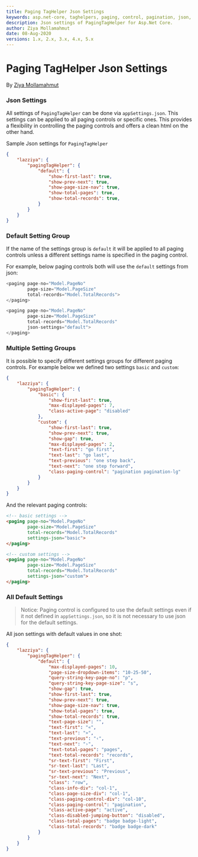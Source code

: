 ```yaml
---
title: Paging TagHelper Json Settings
keywords: asp.net-core, taghelpers, paging, control, pagination, json, attributes
description: Json settings of PagingTagHelper for Asp.Net Core.
author: Ziya Mollamahmut
date: 08-Aug-2020
versions: 1.x, 2.x, 3.x, 4.x, 5.x
---
```


# Paging TagHelper Json Settings

By [Ziya Mollamahmut](https://github.com/LazZiya)

### Json Settings

All settings of `PagingTagHelper` can be done via `appSettings.json`. This settings can be applied to all paging controls or specific ones. This provides a flexibility in controlling the paging controls and offers a clean html on the other hand.

Sample Json settings for `PagingTagHelper`
````json
{
    "lazziya": {
        "pagingTagHelper": {
            "default": {
                "show-first-last": true,
                "show-prev-next": true,
                "show-page-size-nav": true,
                "show-total-pages": true,
                "show-total-records": true,
            }
        }
    }
}
````
### Default Setting Group

If the name of the settings group is `default` it will be applied to all paging controls unless a different settings name is specified in the paging control.

For example, below paging controls both will use the `default` settings from json:
````cs
<paging page-no="Model.PageNo"
        page-size="Model.PageSize"
        total-records="Model.TotalRecords">
</paging>

<paging page-no="Model.PageNo"
        page-size="Model.PageSize"
        total-records="Model.TotalRecords"
        json-settings="default">
</paging>
````

### Multiple Setting Groups

It is possible to specify different settings groups for different paging controls. For example below we defined two settings `basic` and `custom`:
````json
{
    "lazziya": {
        "pagingTagHelper": {
            "basic": {
                "show-first-last": true,
                "max-displayed-pages": 7,
                "class-active-page": "disabled"
            },
            "custom": {
                "show-first-last": true,
                "show-prev-next": true,
                "show-gap": true,
                "max-displayed-pages": 2,
                "text-first": "go first",
                "text-last": "go last",
                "text-previous": "one step back",
                "text-next": "one step forward",
                "class-paging-control": "pagination pagination-lg"
            }
        }
    }
}
````

And the relevant paging controls:
````html
<!-- basic settings -->
<paging page-no="Model.PageNo"
        page-size="Model.PageSize"
        total-records="Model.TotalRecords"  
        settings-json="basic">
</paging>

<!-- custom settings -->
<paging page-no="Model.PageNo"
        page-size="Model.PageSize"
        total-records="Model.TotalRecords"  
        settings-json="custom">
</paging>
````

### All Default Settings

> Notice: Paging control is configured to use the default settings even if it not defined in `appSettings.json`, so it is not necessary to use json for the default settings.

All json settings with default values in one shot:
````json
{
    "lazziya": {
        "pagingTagHelper": {
            "default": {
                "max-displayed-pages": 10,
                "page-size-dropdown-items": "10-25-50",
                "query-string-key-page-no": "p",
                "query-string-key-page-size": "s",
                "show-gap": true,
                "show-first-last": true,
                "show-prev-next": true,
                "show-page-size-nav": true,
                "show-total-pages": true,
                "show-total-records": true,
                "text-page-size": "",
                "text-first": "«",
                "text-last": "»",
                "text-previous": "‹",
                "text-next": "›",
                "text-total-pages": "pages",
                "text-total-records": "records",
                "sr-text-first": "First",
                "sr-text-last": "Last",
                "sr-text-previous": "Previous",
                "sr-text-next": "Next",
                "class": "row",
                "class-info-div": "col-1",
                "class-page-size-div": "col-1",
                "class-paging-control-div": "col-10",
                "class-paging-control": "pagination",
                "class-active-page": "active",
                "class-disabled-jumping-button": "disabled",
                "class-total-pages": "badge badge-light",
                "class-total-records": "badge badge-dark"
            }
        }
    }
}
````